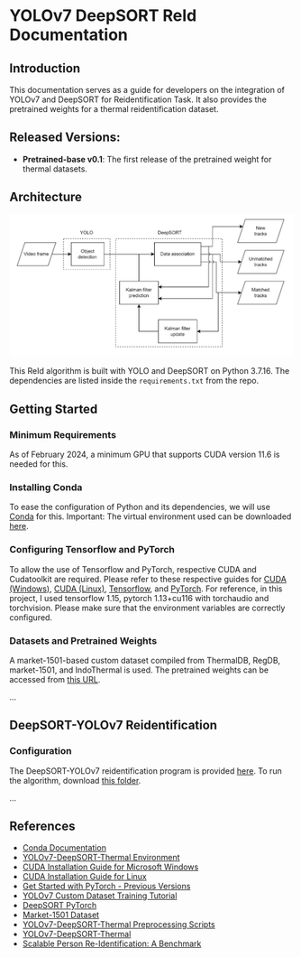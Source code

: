 # YOLOv7 DeepSORT ReId Documentation

## Introduction

This documentation serves as a guide for developers on the integration of YOLOv7 and DeepSORT for Reidentification Task. It also provides the pretrained weights for a thermal reidentification dataset.

## Released Versions:

- **Pretrained-base v0.1**: The first release of the pretrained weight for thermal datasets.

## Architecture

![Algorithm Flowchart](pict/algflowchart.png)

This ReId algorithm is built with YOLO and DeepSORT on Python 3.7.16. The dependencies are listed inside the `requirements.txt` from the repo.

## Getting Started

### Minimum Requirements

As of February 2024, a minimum GPU that supports CUDA version 11.6 is needed for this.

### Installing Conda

To ease the configuration of Python and its dependencies, we will use [Conda](https://docs.conda.io/projects/conda/en/latest/user-guide/install/) for this. Important: The virtual environment used can be downloaded [here](https://github.com/chronomustard/YOLOv7-DeepSORT-Thermal/tree/main/env).

### Configuring Tensorflow and PyTorch

To allow the use of Tensorflow and PyTorch, respective CUDA and Cudatoolkit are required. Please refer to these respective guides for [CUDA (Windows)](https://docs.nvidia.com/cuda/cuda-installation-guide-microsoft-windows/index.html), [CUDA (Linux)](https://docs.nvidia.com/cuda/cuda-installation-guide-linux/index.html), [Tensorflow](https://pytorch.org/get-started/previous-versions/), and [PyTorch](https://pytorch.org/get-started/previous-versions/). For reference, in this project, I used tensorflow 1.15, pytorch 1.13+cu116 with torchaudio and torchvision. Please make sure that the environment variables are correctly configured.

### Datasets and Pretrained Weights

A market-1501-based custom dataset compiled from ThermalDB, RegDB, market-1501, and IndoThermal is used. The pretrained weights can be accessed from [this URL](#).

...

## DeepSORT-YOLOv7 Reidentification

### Configuration

The DeepSORT-YOLOv7 reidentification program is provided [here](#). To run the algorithm, download [this folder](https://drive.google.com/drive/folders/1lbdhDOpZ3475eekVQ2q2e7rsli2dffll?usp=sharing).

...

## References

- [Conda Documentation](https://docs.conda.io/projects/conda/en/latest/user-guide/install/)
- [YOLOv7-DeepSORT-Thermal Environment](https://github.com/chronomustard/YOLOv7-DeepSORT-Thermal/tree/main/env)
- [CUDA Installation Guide for Microsoft Windows](https://docs.nvidia.com/cuda/cuda-installation-guide-microsoft-windows/index.html)
- [CUDA Installation Guide for Linux](https://docs.nvidia.com/cuda/cuda-installation-guide-linux/index.html)
- [Get Started with PyTorch - Previous Versions](https://pytorch.org/get-started/previous-versions/)
- [YOLOv7 Custom Dataset Training Tutorial](https://blog.roboflow.com/yolov7-custom-dataset-training-tutorial/)
- [DeepSORT PyTorch](https://github.com/ZQPei/deep_sort_pytorch)
- [Market-1501 Dataset](https://www.kaggle.com/datasets/whurobin/market-1501)
- [YOLOv7-DeepSORT-Thermal Preprocessing Scripts](https://github.com/chronomustard/YOLOv7-DeepSORT-Thermal/tree/main/deepSORT_preprocessing_script)
- [YOLOv7-DeepSORT-Thermal](https://github.com/chronomustard/YOLOv7-DeepSORT-Thermal/tree/main)
- [Scalable Person Re-Identification: A Benchmark](https://openaccess.thecvf.com/content_iccv_2015/html/Zheng_Scalable_Person_Re-Identification_ICCV_2015_paper.html)

